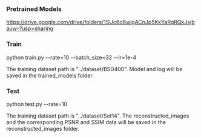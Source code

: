 ### Pretrained Models
https://drive.google.com/drive/folders/1SUc6o6wigACnJp5KkYaRqRQkJxjbauw-?usp=sharing
### Train
python train.py --rate=10 --batch_size=32 --lr=1e-4 

The training dataset path is "../dataset/BSD400". Model and log will be saved in the trained_models folder.
### Test
python test.py --rate=10

The training dataset path is "../dataset/Set14". The reconstructed_images and the corresponding PSNR and SSIM data will be saved in the reconstructed_images folder.
